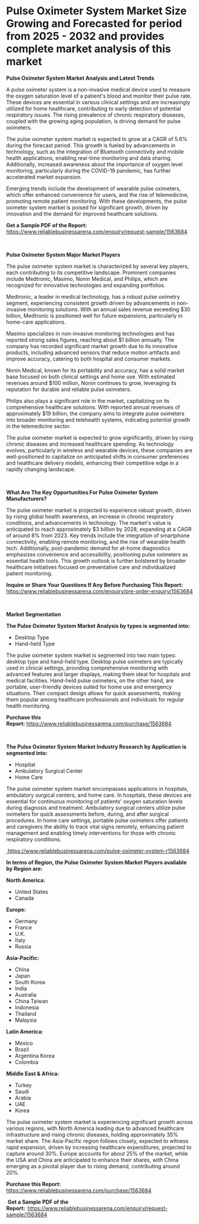 <p><h1>Pulse Oximeter System Market Size Growing and Forecasted for period from 2025 - 2032 and provides complete market analysis of this market</h1></p><p><strong>Pulse Oximeter System Market Analysis and Latest Trends</strong></p>
<p><p>A pulse oximeter system is a non-invasive medical device used to measure the oxygen saturation level of a patient's blood and monitor their pulse rate. These devices are essential in various clinical settings and are increasingly utilized for home healthcare, contributing to early detection of potential respiratory issues. The rising prevalence of chronic respiratory diseases, coupled with the growing aging population, is driving demand for pulse oximeters. </p><p>The pulse oximeter system market is expected to grow at a CAGR of 5.6% during the forecast period. This growth is fueled by advancements in technology, such as the integration of Bluetooth connectivity and mobile health applications, enabling real-time monitoring and data sharing. Additionally, increased awareness about the importance of oxygen level monitoring, particularly during the COVID-19 pandemic, has further accelerated market expansion. </p><p>Emerging trends include the development of wearable pulse oximeters, which offer enhanced convenience for users, and the rise of telemedicine, promoting remote patient monitoring. With these developments, the pulse oximeter system market is poised for significant growth, driven by innovation and the demand for improved healthcare solutions.</p></p>
<p><strong>Get a Sample PDF of the Report:&nbsp;</strong> <a href="https://www.reliablebusinessarena.com/enquiry/request-sample/1563684?utm_campaign=2112&utm_medium=2&utm_source=Github&utm_content=ia&utm_term=13042025&utm_id=pulse-oximeter-system">https://www.reliablebusinessarena.com/enquiry/request-sample/1563684</a></p>
<p>&nbsp;</p>
<p><strong>Pulse Oximeter System Major Market Players</strong></p>
<p><p>The pulse oximeter system market is characterized by several key players, each contributing to its competitive landscape. Prominent companies include Medtronic, Masimo, Nonin Medical, and Philips, which are recognized for innovative technologies and expanding portfolios. </p><p>Medtronic, a leader in medical technology, has a robust pulse oximetry segment, experiencing consistent growth driven by advancements in non-invasive monitoring solutions. With an annual sales revenue exceeding $30 billion, Medtronic is positioned well for future expansions, particularly in home-care applications.</p><p>Masimo specializes in non-invasive monitoring technologies and has reported strong sales figures, reaching about $1 billion annually. The company has recorded significant market growth due to its innovative products, including advanced sensors that reduce motion artifacts and improve accuracy, catering to both hospital and consumer markets.</p><p>Nonin Medical, known for its portability and accuracy, has a solid market base focused on both clinical settings and home use. With estimated revenues around $100 million, Nonin continues to grow, leveraging its reputation for durable and reliable pulse oximeters.</p><p>Philips also plays a significant role in the market, capitalizing on its comprehensive healthcare solutions. With reported annual revenues of approximately $19 billion, the company aims to integrate pulse oximeters into broader monitoring and telehealth systems, indicating potential growth in the telemedicine sector.</p><p>The pulse oximeter market is expected to grow significantly, driven by rising chronic diseases and increased healthcare spending. As technology evolves, particularly in wireless and wearable devices, these companies are well-positioned to capitalize on anticipated shifts in consumer preferences and healthcare delivery models, enhancing their competitive edge in a rapidly changing landscape.</p></p>
<p>&nbsp;</p>
<p><strong>What Are The Key Opportunities For Pulse Oximeter System Manufacturers?</strong></p>
<p><p>The pulse oximeter market is projected to experience robust growth, driven by rising global health awareness, an increase in chronic respiratory conditions, and advancements in technology. The market's value is anticipated to reach approximately $3 billion by 2028, expanding at a CAGR of around 8% from 2023. Key trends include the integration of smartphone connectivity, enabling remote monitoring, and the rise of wearable health tech. Additionally, post-pandemic demand for at-home diagnostics emphasizes convenience and accessibility, positioning pulse oximeters as essential health tools. This growth outlook is further bolstered by broader healthcare initiatives focused on preventative care and individualized patient monitoring.</p></p>
<p><strong>Inquire or Share Your Questions If Any Before Purchasing This Report:</strong> <a href="https://www.reliablebusinessarena.com/enquiry/pre-order-enquiry/1563684?utm_campaign=2112&utm_medium=2&utm_source=Github&utm_content=ia&utm_term=13042025&utm_id=pulse-oximeter-system">https://www.reliablebusinessarena.com/enquiry/pre-order-enquiry/1563684</a></p>
<p>&nbsp;</p>
<p><strong>Market Segmentation</strong></p>
<p><strong>The Pulse Oximeter System Market Analysis by types is segmented into:</strong></p>
<p><ul><li>Desktop Type</li><li>Hand-held Type</li></ul></p>
<p><p>The pulse oximeter system market is segmented into two main types: desktop type and hand-held type. Desktop pulse oximeters are typically used in clinical settings, providing comprehensive monitoring with advanced features and larger displays, making them ideal for hospitals and medical facilities. Hand-held pulse oximeters, on the other hand, are portable, user-friendly devices suited for home use and emergency situations. Their compact design allows for quick assessments, making them popular among healthcare professionals and individuals for regular health monitoring.</p></p>
<p><strong>Purchase this Report:&nbsp;</strong><a href="https://www.reliablebusinessarena.com/purchase/1563684?utm_campaign=2112&utm_medium=2&utm_source=Github&utm_content=ia&utm_term=13042025&utm_id=pulse-oximeter-system">https://www.reliablebusinessarena.com/purchase/1563684</a></p>
<p>&nbsp;</p>
<p><strong>The Pulse Oximeter System Market Industry Research by Application is segmented into:</strong></p>
<p><ul><li>Hospital</li><li>Ambulatory Surgical Center</li><li>Home Care</li></ul></p>
<p><p>The pulse oximeter system market encompasses applications in hospitals, ambulatory surgical centers, and home care. In hospitals, these devices are essential for continuous monitoring of patients' oxygen saturation levels during diagnosis and treatment. Ambulatory surgical centers utilize pulse oximeters for quick assessments before, during, and after surgical procedures. In home care settings, portable pulse oximeters offer patients and caregivers the ability to track vital signs remotely, enhancing patient management and enabling timely interventions for those with chronic respiratory conditions.</p></p>
<p><a href="https://www.reliablebusinessarena.com/pulse-oximeter-system-r1563684?utm_campaign=2112&utm_medium=2&utm_source=Github&utm_content=ia&utm_term=13042025&utm_id=pulse-oximeter-system">&nbsp;https://www.reliablebusinessarena.com/pulse-oximeter-system-r1563684</a></p>
<p><strong>In terms of Region, the Pulse Oximeter System Market Players available by Region are:</strong></p>
<p>
    <p> <strong> North America: </strong>
        <ul>
            <li>United States</li>
            <li>Canada</li>
        </ul>
        </p> 
    <p> <strong> Europe: </strong>
        <ul>
            <li>Germany</li>
            <li>France</li>
            <li>U.K.</li>
            <li>Italy</li>
            <li>Russia</li>
        </ul>
        </p> 
    <p> <strong> Asia-Pacific: </strong>
        <ul>
            <li>China</li>
            <li>Japan</li>
            <li>South Korea</li>
            <li>India</li>
            <li>Australia</li>
            <li>China Taiwan</li>
            <li>Indonesia</li>
            <li>Thailand</li>
            <li>Malaysia</li>
        </ul>
        </p> 
    <p> <strong> Latin America: </strong>
        <ul>
            <li>Mexico</li>
            <li>Brazil</li>
            <li>Argentina Korea</li>
            <li>Colombia</li>
        </ul>
        </p> 
    <p> <strong> Middle East & Africa: </strong>
        <ul>
            <li>Turkey</li>
            <li>Saudi</li>
            <li>Arabia</li>
            <li>UAE</li>
            <li>Korea</li>
        </ul>
    </p>
    </p>
<p><p>The pulse oximeter system market is experiencing significant growth across various regions, with North America leading due to advanced healthcare infrastructure and rising chronic diseases, holding approximately 35% market share. The Asia-Pacific region follows closely, expected to witness rapid expansion, driven by increasing healthcare expenditures, projected to capture around 30%. Europe accounts for about 25% of the market, while the USA and China are anticipated to enhance their shares, with China emerging as a pivotal player due to rising demand, contributing around 20%.</p></p>
<p><strong>Purchase this Report: </strong><a href="https://www.reliablebusinessarena.com/purchase/1563684?utm_campaign=2112&utm_medium=2&utm_source=Github&utm_content=ia&utm_term=13042025&utm_id=pulse-oximeter-system">https://www.reliablebusinessarena.com/purchase/1563684</a></p>
<p>&nbsp;<strong>Get a Sample PDF of the Report:&nbsp;&nbsp;</strong><a href="https://www.reliablebusinessarena.com/enquiry/request-sample/1563684?utm_campaign=2112&utm_medium=2&utm_source=Github&utm_content=ia&utm_term=13042025&utm_id=pulse-oximeter-system">https://www.reliablebusinessarena.com/enquiry/request-sample/1563684</a></p>
<p><strong></strong></p>
<p><p></p><p></p><p></p></p>